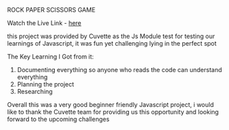 ROCK PAPER SCISSORS GAME

Watch the Live Link - [here](https://cuvette-js-module-test-mujtaba.vercel.app/)

this project was provided by Cuvette as the Js Module test for testing our learnings of Javascript, it was fun yet challenging lying in the perfect spot 

The Key Learning I Got from it:
 1. Documenting everything so anyone who reads the code can understand everything
 2. Planning the project
 3. Researching 

Overall this was a very good beginner friendly Javascript project, i would like to thank the Cuvette team for providing us this opportunity and looking forward to the upcoming challenges
